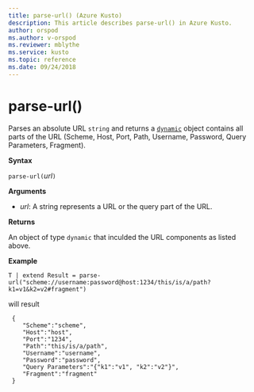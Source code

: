 ```yaml
---
title: parse-url() (Azure Kusto)
description: This article describes parse-url() in Azure Kusto.
author: orspod
ms.author: v-orspod
ms.reviewer: mblythe
ms.service: kusto
ms.topic: reference
ms.date: 09/24/2018
---
```

# parse-url()

Parses an absolute URL `string` and returns a [`dynamic`](./scalar-data-types/dynamic.md) object contains all parts of the URL (Scheme, Host, Port, Path, Username, Password, Query Parameters, Fragment).

**Syntax**

`parse-url(`*url*`)`

**Arguments**

* *url*: A string represents a URL or the query part of the URL.

**Returns**

An object of type `dynamic` that inculded the URL components as listed above.

**Example**

```kusto
T | extend Result = parse-url("scheme://username:password@host:1234/this/is/a/path?k1=v1&k2=v2#fragment")
```

will result

```
 {
 	"Scheme":"scheme",
 	"Host":"host",
 	"Port":"1234",
 	"Path":"this/is/a/path",
 	"Username":"username",
 	"Password":"password",
 	"Query Parameters":"{"k1":"v1", "k2":"v2"}",
 	"Fragment":"fragment"
 }
```